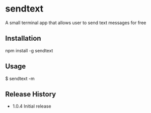sendtext
=========

A small terminal app that allows user to send text messages for free

## Installation

  npm install -g sendtext

## Usage

  $ sendtext -m

## Release History

* 1.0.4 Initial release

